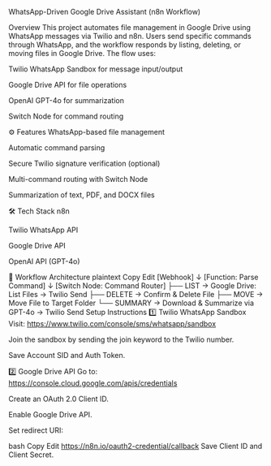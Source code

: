  WhatsApp-Driven Google Drive Assistant (n8n Workflow)
 
 Overview
This project automates file management in Google Drive using WhatsApp messages via Twilio and n8n.
Users send specific commands through WhatsApp, and the workflow responds by listing, deleting, or moving files in Google Drive.
The flow uses:

Twilio WhatsApp Sandbox for message input/output

Google Drive API for file operations

OpenAI GPT-4o for summarization

Switch Node for command routing

⚙️ Features
WhatsApp-based file management

Automatic command parsing

Secure Twilio signature verification (optional)

Multi-command routing with Switch Node

Summarization of text, PDF, and DOCX files

🛠 Tech Stack
n8n

Twilio WhatsApp API

Google Drive API

OpenAI API (GPT-4o)

📂 Workflow Architecture
plaintext
Copy
Edit
[Webhook]
    ↓
[Function: Parse Command]
    ↓
[Switch Node: Command Router]
 ├── LIST → Google Drive: List Files → Twilio Send
 ├── DELETE → Confirm & Delete File
 ├── MOVE → Move File to Target Folder
 └── SUMMARY → Download & Summarize via GPT-4o → Twilio Send
  Setup Instructions
1️⃣ Twilio WhatsApp Sandbox
Visit: https://www.twilio.com/console/sms/whatsapp/sandbox

Join the sandbox by sending the join keyword to the Twilio number.

Save Account SID and Auth Token.

2️⃣ Google Drive API
Go to: https://console.cloud.google.com/apis/credentials

Create an OAuth 2.0 Client ID.

Enable Google Drive API.

Set redirect URI:

bash
Copy
Edit
https://n8n.io/oauth2-credential/callback
Save Client ID and Client Secret.

